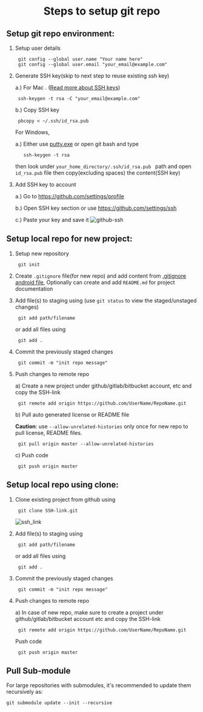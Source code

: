 <h1 align="center">Steps to setup git repo</h1>

Setup git repo environment:
--------------------------

1. Setup user details

        git config --global user.name "Your name here"
        git config --global user.email "your_email@example.com"

2. Generate SSH key(skip to next step to reuse existing ssh key) 
      
      a.) For Mac . ([Read more about SSH keys](https://www.ssh.com/ssh/keygen))

		ssh-keygen -t rsa -C "your_email@example.com"
      b.)  Copy SSH key

		pbcopy < ~/.ssh/id_rsa.pub
   For Windows,
   
      a.) Either use [putty.exe](https://www.putty.org) or open git bash and type
	    
	      ssh-keygen -t rsa
    
    then look under `your_home_directory/.ssh/id_rsa.pub ` path and open `id_rsa.pub` file then copy(excluding spaces) the content(SSH key)

3. Add SSH key to account

    a.) Go to https://github.com/settings/profile
	
    b.) Open SSH key section or use https://github.com/settings/ssh
	 
    c.) Paste your key and save it
    ![github-ssh](https://user-images.githubusercontent.com/11755381/75902679-686efa00-5e66-11ea-9583-d27fb8ab3fec.png)

Setup local repo for new project:
--------------------------------
1. Setup new repository

     	git init

2. Create `.gitignore` file(for new repo) and add content from [.gitignore android file](https://github.com/github/gitignore/blob/master/Android.gitignore), Optionally can create and add `README.md` for project documentation 

3. Add file(s) to staging using (use `git status` to view the staged/unstaged changes)

		git add path/filename
   or add all files using

		git add .

4. Commit the previously staged changes

		git commit -m "init repo message"

5. Push changes to remote repo

	a) Create a new project under github/gitlab/bitbucket account, etc and copy the SSH-link

		git remote add origin https://github.com/UserName/RepoName.git

	b) Pull auto generated license or README file
	
	**Caution**: use `--allow-unrelated-histories` only once for new repo to pull license, README files.

		git pull origin master --allow-unrelated-histories

	c) Push code

		git push origin master


Setup local repo using clone:
-----------------------------------
1. Clone existing project from github using

   	 	git clone SSH-link.git
   ![ssh_link](https://user-images.githubusercontent.com/11755381/75903716-fd262780-5e67-11ea-873d-bdc4377da81a.png)

2. Add file(s) to staging using

		git add path/filename
   or add all files using

		git add .
3. Commit the previously staged changes

		git commit -m "init repo message"
4. Push changes to remote repo

	a) In case of new repo, make sure to create a project under github/gitlab/bitbucket account etc and copy the SSH-link

		git remote add origin https://github.com/UserName/RepoName.git
	Push code

		git push origin master

Pull Sub-module
---------------
For large repositories with submodules, it's recommended to update them recursively as:

    git submodule update --init --recursive